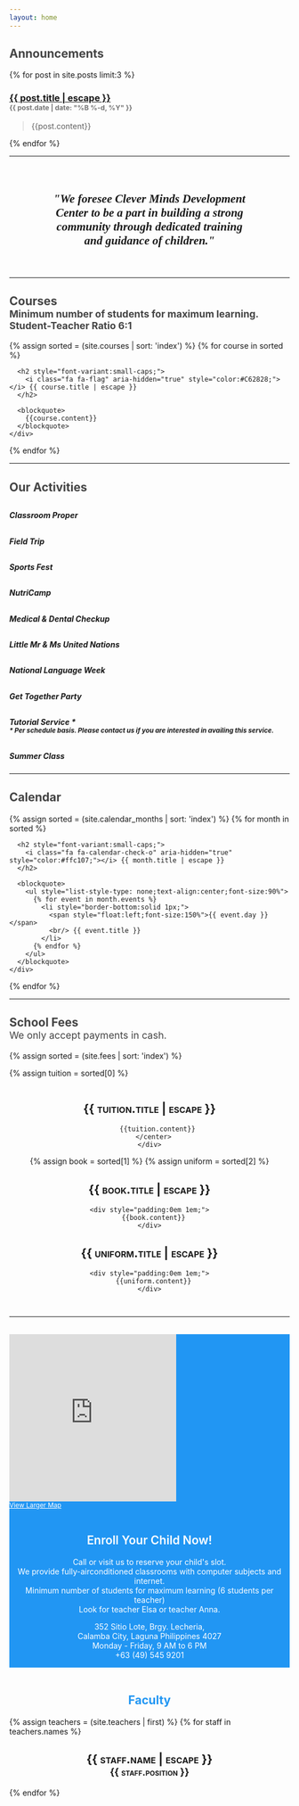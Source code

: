 ```yaml
---
layout: home
---
```


<div class="pure-g" id="announcements" >
  <div class="pure-u-1">
    <h2 style="font-weight:bold;color:#444;">Announcements</h2>
  </div>
</div>

<div class="pure-g main-content">
  {% for post in site.posts limit:3 %}
    <div class="pure-u-1 pure-u-md-1-3">
          <h3>
            <a class="post-link" href="{{ post.url | relative_url }}">{{ post.title | escape }}</a>
            <span class="post-meta" style="color:#757575; font-size:0.75em; display:block;">{{ post.date | date: "%B %-d, %Y" }}</span>
          </h3>
          <blockquote>
              {{post.content}}
          </blockquote>
    </div>
  {% endfor %}
</div>

<hr>
<center style="padding:1.5em 5em;">
  <h2>
    <em style="font-family:'Georgia', serif;">"We foresee Clever Minds Development Center to be a part in building a strong community through dedicated training and guidance of children."</em>
  </h2>
</center>
<hr>

<div class="pure-g" id="courses" >
  <div class="pure-u-1">
    <h2 style="font-weight:bold;color:#444;"> Courses <br/>
      <small>
        <i class="fa fa-asterisk"></i>
        Minimum number of students for maximum learning. <br/>
        Student-Teacher Ratio 6:1
      </small>
    </h2>
  </div>
</div>

<div class="pure-g">
  {% assign sorted = (site.courses | sort: 'index') %}
  {% for course in sorted %}
    <div class="pure-u-1 pure-u-md-1-2 pure-u-lg-1-4">

      <h2 style="font-variant:small-caps;">
        <i class="fa fa-flag" aria-hidden="true" style="color:#C62828;"></i> {{ course.title | escape }}
      </h2>

      <blockquote>
        {{course.content}}
      </blockquote>
    </div>
  {% endfor %}
</div>

<hr>

<div class="pure-g" id="activities" >
  <div class="pure-u-1">
    <h2 style="font-weight:bold;color:#444;"> Our Activities </h2>
  </div>
</div>

<div class="activities">
  <div class="pure-g">
    <div class="pure-u-1-2 pure-u-md-1-4">
      <div class="icon-block">
        <h2 class="center red-text"><i class="fa fa-puzzle-piece"></i></h2>
        <h5 class="center light grey-text editable">Classroom Proper</h5>
      </div>
    </div>
    <div class="pure-u-1-2 pure-u-md-1-4">
      <div class="icon-block">
        <h2 class="center light-green-text"><i class="fa fa-bus"></i></h2>
        <h5 class="center light grey-text editable">Field Trip</h5>
      </div>
    </div>
    <div class="pure-u-1-2 pure-u-md-1-4">
      <div class="icon-block">
        <h2 class="center amber-text"><i class="fa fa-soccer-ball-o"></i></h2>
        <h5 class="center light grey-text editable">Sports Fest</h5>
      </div>
    </div>
    <div class="pure-u-1-2 pure-u-md-1-4">
      <div class="icon-block">
        <h2 class="center blue-text"><i class="fa fa-cutlery"></i></h2>
        <h5 class="center light grey-text editable">NutriCamp</h5>
      </div>
    </div>
  </div>
  <div class="pure-g">
    <div class="pure-u-1-2 pure-u-md-1-4">
      <div class="icon-block">
        <h2 class="center yellow-text"><i class="fa fa-medkit"></i></h2>
        <h5 class="center light grey-text editable">Medical &amp; Dental Checkup</h5>
      </div>
    </div>
    <div class="pure-u-1-2 pure-u-md-1-4">
      <div class="icon-block">
        <h2 class="center red-text"><i class="fa fa-flag"></i></h2>
        <h5 class="center light grey-text editable">Little Mr &amp; Ms United Nations</h5>
      </div>
    </div>
    <div class="pure-u-1-2 pure-u-md-1-4">
      <div class="icon-block">
        <h2 class="center light-green-text"><i class="fa fa-language"></i></h2>
        <h5 class="center light grey-text editable">National Language Week</h5>
      </div>
    </div>
    <div class="pure-u-1-2 pure-u-md-1-4">
      <div class="icon-block">
        <h2 class="center amber-text"><i class="fa fa-group"></i></h2>
        <h5 class="center light grey-text editable">Get Together Party</h5>
      </div>
    </div>
  </div>
  <div class="pure-g">
    <div class="pure-u-1-2 pure-u-md-1-2">
      <div class="icon-block">
        <h2 class="center blue-text"><i class="fa fa-child"></i></h2>
        <h5 class="center light grey-text editable">
          Tutorial Service *<br/>
          <small>* Per schedule basis. Please contact us if you are interested in availing this service.</small>
        </h5>
      </div>
    </div>
    <div class="pure-u-1-2 pure-u-md-1-2">
      <div class="icon-block">
        <h2 class="center yellow-text"><i class="fa fa-sun-o"></i></h2>
        <h5 class="center light grey-text editable">Summer Class</h5>
      </div>
    </div>
  </div>
</div>

<hr>

<div class="pure-g" id="calendar" >
  <div class="pure-u-1">
    <h2 style="font-weight:bold;color:#444;"> Calendar </h2>
  </div>
</div>

<div class="pure-g">
  {% assign sorted = (site.calendar_months | sort: 'index') %}
  {% for month in sorted %}
    <div class="pure-u-1 pure-u-sm-1-3 pure-u-md-1-6">

      <h2 style="font-variant:small-caps;">
        <i class="fa fa-calendar-check-o" aria-hidden="true" style="color:#ffc107;"></i> {{ month.title | escape }}
      </h2>

      <blockquote>
        <ul style="list-style-type: none;text-align:center;font-size:90%">
          {% for event in month.events %}
            <li style="border-bottom:solid 1px;">
              <span style="float:left;font-size:150%">{{ event.day }}</span>
              <br/> {{ event.title }}
            </li>
          {% endfor %}
        </ul>
      </blockquote>
    </div>
  {% endfor %}
</div>

<hr>

<div class="pure-g" id="fees" >
  <div class="pure-u-1">
    <h2 style="font-weight:bold;color:#444;"> School Fees <br/>
      <small style="font-weight:normal;">
        <i class="fa fa-asterisk"></i> We only accept payments in cash.
      </small>
    </h2>
  </div>
</div>

{% assign sorted = (site.fees | sort: 'index') %}

<div class="pure-g">
  {% assign tuition = sorted[0] %}
    <div class="pure-u-1">
      <center style="padding:1em;">
        <h2 style="font-variant:small-caps;">
          <i class="fa fa-credit-card" aria-hidden="true" style="color:#ffc107;"></i> {{ tuition.title | escape }}
        </h2>

        {{tuition.content}}
      </center>
    </div>

  {% assign book = sorted[1] %}
  {% assign uniform = sorted[2] %}

  <div class="pure-u-1 pure-u-md-1-2">
    <h2 style="font-variant:small-caps;">
      <i class="fa fa-book" aria-hidden="true" style="color:#ffc107;"></i> {{ book.title | escape }}
    </h2>

    <div style="padding:0em 1em;">
      {{book.content}}
    </div>
  </div>

  <div class="pure-u-1 pure-u-md-1-2">
    <h2 style="font-variant:small-caps;">
      <i class="fa fa-female" aria-hidden="true" style="color:#ffc107;"></i> {{ uniform.title | escape }}
    </h2>

    <div style="padding:0em 1em;">
      {{uniform.content}}
    </div>
  </div>

</div>

<hr>
<br>

<div class="pure-g" id="enroll" style="background-color:#2196F3; color:white;">

  <div class="pure-u-1 pure-u-md-1-2">
    <div class="video-container no-controls">
      <iframe frameborder="0"
      marginheight="0" marginwidth="0" scrolling="no" class="pure-u-1"
      src="https://www.google.com/maps?f=q&amp;source=s_q&amp;hl=en&amp;geocode=&amp;q=Clever+Minds+Development+Center&amp;aq=&amp;sll=14.204087,121.161819&amp;sspn=0.011607,0.021136&amp;ie=UTF8&amp;hq=Clever+Minds+Development+Center&amp;hnear=&amp;t=m&amp;ll=14.209891,121.160231&amp;spn=0.012481,0.012875&amp;z=15&amp;iwloc=A&amp;output=embed" style="min-height:300px;">
      </iframe>
      <br />
      <small>
        <a href="https://www.google.com/maps?f=q&amp;source=embed&amp;hl=en&amp;geocode=&amp;q=Clever+Minds+Development+Center&amp;aq=&amp;sll=14.204087,121.161819&amp;sspn=0.011607,0.021136&amp;ie=UTF8&amp;hq=Clever+Minds+Development+Center&amp;hnear=&amp;t=m&amp;ll=14.209891,121.160231&amp;spn=0.012481,0.012875&amp;z=15&amp;iwloc=A" style="color:white;">
          View Larger Map
        </a>
      </small>
    </div>
  </div>
  <div class="pure-u-1 pure-u-md-1-2">
    <center style="padding:1em 0em;">
      <h2 style="color:white;font-weight:600;">Enroll Your Child Now!</h2>
      <p>Call or visit us to reserve your child's slot. <br/>We provide fully-airconditioned classrooms with computer subjects and internet.<br/> Minimum number of students for maximum learning (6 students per teacher)<br/> Look for teacher Elsa or teacher Anna.</p>
      <address style="font-style:normal;">
        <abbr title="Address"><i class="fa fa-map-marker"></i></abbr> 352 Sitio Lote, Brgy. Lecheria, <br/> Calamba City, Laguna Philippines 4027<br/>
        <abbr title="Business Hours"><i class="fa fa-clock-o"></i></abbr> Monday - Friday, 9 AM to 6 PM<br/>
        <abbr title="Phone"><i class="fa fa-phone"></i></abbr> +63 (49) 545 9201<br/>
      </address>
    </center>
  </div>
</div>

<br>

<div class="pure-g" id="teachers" >
  <div class="pure-u-1">
    <center><h2 style="font-weight:bold;color:#2196F3;"> <i class="fa fa-users" style="color:#2196F3;"></i> Faculty </h2></center>
  </div>
</div>

<div class="pure-g">
  {% assign teachers = (site.teachers | first) %}
  {% for staff in teachers.names %}
    <div class="pure-u-1-2 pure-u-sm-1-3 pure-u-md-1-4">
      <center>
        <h2 style="font-variant:small-caps;">
          <i class="fa fa-user-circle" aria-hidden="true" style="color:#2196F3;"></i> {{ staff.name | escape }}
          <br/>
          <small>{{ staff.position }}</small>
        </h2>
      </center>
    </div>
  {% endfor %}
</div>
